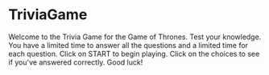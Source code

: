 # TriviaGame
Welcome to the Trivia Game for the Game of Thrones. Test your knowledge. You have a limited time to answer all the questions and a limited time for each question. Click on START to begin playing. Click on the choices to see if you've answered correctly. Good luck!
